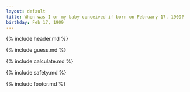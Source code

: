 ```yaml
---
layout: default
title: When was I or my baby conceived if born on February 17, 1909?
birthday: Feb 17, 1909
---
```


{% include header.md %}

{% include guess.md %}

{% include calculate.md %}

{% include safety.md %}

{% include footer.md %}



